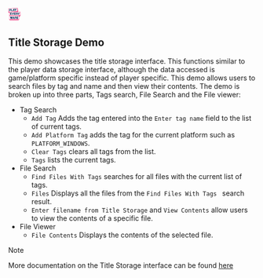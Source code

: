 <a href="/README.md"><img src="/docs/images/PlayEveryWareLogo.gif" alt="README.md" width="5%"/></a>

## **Title Storage Demo**
This demo showcases the title storage interface. This functions similar to the player data storage interface, although the data accessed is game/platform specific instead of player specific. This demo allows users to search files by tag and name and then view their contents. The demo is broken up into three parts, Tags search, File Search and the File viewer:

- Tag Search
    - ``Add Tag`` Adds the tag entered into the ``Enter tag name`` field to the list of current tags.
    - ``Add Platform Tag`` adds the tag for the current platform such as ``PLATFORM_WINDOWS``.
    - ``Clear Tags`` clears all tags from the list.
    - ``Tags`` lists the current tags.
- File Search
    - ``Find Files With Tags`` searches for all files with the current list of tags.
    - ``Files`` Displays all the files from the ``Find Files With Tags `` search result.
    - ``Enter filename from Title Storage`` and ``View Contents`` allow users to view the contents of a specific file.
- File Viewer
    - ``File Contents`` Displays the contents of the selected file.

 > [!NOTE]
 > More documentation on the Title Storage interface can be found [here](https://dev.epicgames.com/docs/game-services/title-storage)